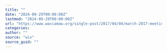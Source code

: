 ```yaml
---
title: ""
date: "2024-09-29T00:00:00Z"
lastmod: "2024-09-29T00:00:00Z"
url: "https://www.waccamaw.org/single-post/2017/04/04/march-2017-meeting-summary"
categories:
author: ""
source: "wix"
source_guid: ""
---
```




